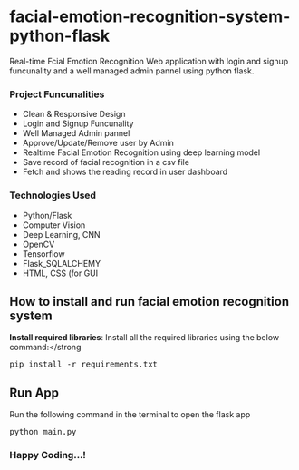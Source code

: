 # facial-emotion-recognition-system-python-flask

<p>Real-time Fcial Emotion Recognition Web application with login and signup funcunality and a well managed admin pannel using python flask.</p>

<h3>Project Funcunalities</h3>
<ul>
  <li>Clean & Responsive Design</li>
  <li>Login and Signup Funcunality</li>
  <li>Well Managed Admin pannel</li>
  <li>Approve/Update/Remove user by Admin</li>
  <li>Realtime Facial Emotion Recognition using deep learning model</li>
  <li>Save record of facial recognition in a csv file</li>
  <li>Fetch and shows the reading record in user dashboard</li>
</ul>

<h3>Technologies Used</h3>
<ul>
  <li>Python/Flask</li>
  <li>Computer Vision</li>
  <li>Deep Learning, CNN</li>
  <li>OpenCV</li>
  <li>Tensorflow</li>
  <li>Flask_SQLALCHEMY</li>
  <li>HTML, CSS (for GUI</li>
</ul>

<h2>How to install and run facial emotion recognition system</h2>

<strong>Install required libraries</strong>: Install all the required libraries using the below command:</strong
<pre>
pip install -r requirements.txt
</pre>

<h2>Run App</h2>
<p>Run the following command in the terminal to open the flask app</p>
<pre>
python main.py
</pre>

<h3>Happy Coding...!</h3>


